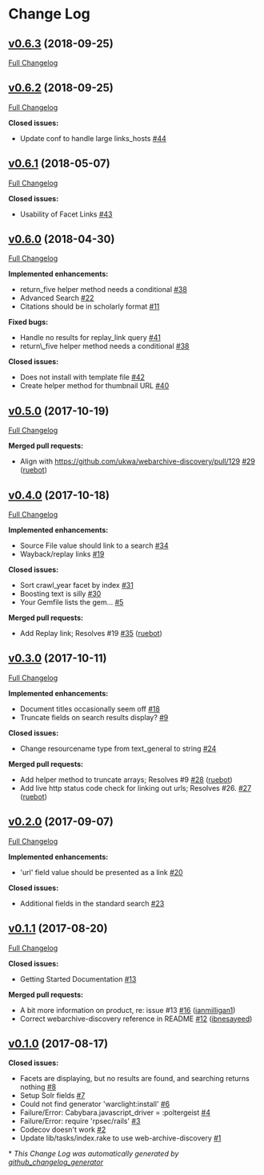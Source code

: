 # Change Log

## [v0.6.3](https://github.com/archivesunleashed/warclight/tree/v0.6.3) (2018-09-25)
[Full Changelog](https://github.com/archivesunleashed/warclight/compare/v0.6.2...v0.6.3)

## [v0.6.2](https://github.com/archivesunleashed/warclight/tree/v0.6.2) (2018-09-25)
[Full Changelog](https://github.com/archivesunleashed/warclight/compare/v0.6.1...v0.6.2)

**Closed issues:**

- Update conf to handle large links\_hosts [\#44](https://github.com/archivesunleashed/warclight/issues/44)

## [v0.6.1](https://github.com/archivesunleashed/warclight/tree/v0.6.1) (2018-05-07)
[Full Changelog](https://github.com/archivesunleashed/warclight/compare/v0.6.0...v0.6.1)

**Closed issues:**

- Usability of Facet Links [\#43](https://github.com/archivesunleashed/warclight/issues/43)

## [v0.6.0](https://github.com/archivesunleashed/warclight/tree/v0.6.0) (2018-04-30)
[Full Changelog](https://github.com/archivesunleashed/warclight/compare/v0.5.0...v0.6.0)

**Implemented enhancements:**

- return\_five helper method needs a conditional [\#38](https://github.com/archivesunleashed/warclight/issues/38)
- Advanced Search [\#22](https://github.com/archivesunleashed/warclight/issues/22)
- Citations should be in scholarly format [\#11](https://github.com/archivesunleashed/warclight/issues/11)

**Fixed bugs:**

- Handle no results for replay\_link query [\#41](https://github.com/archivesunleashed/warclight/issues/41)
- return\\_five helper method needs a conditional [\#38](https://github.com/archivesunleashed/warclight/issues/38)

**Closed issues:**

- Does not install with template file [\#42](https://github.com/archivesunleashed/warclight/issues/42)
- Create helper method for thumbnail URL [\#40](https://github.com/archivesunleashed/warclight/issues/40)

## [v0.5.0](https://github.com/archivesunleashed/warclight/tree/v0.5.0) (2017-10-19)
[Full Changelog](https://github.com/archivesunleashed/warclight/compare/v0.4.0...v0.5.0)

**Merged pull requests:**

- Align with https://github.com/ukwa/webarchive-discovery/pull/129 [\#29](https://github.com/archivesunleashed/warclight/pull/29) ([ruebot](https://github.com/ruebot))

## [v0.4.0](https://github.com/archivesunleashed/warclight/tree/v0.4.0) (2017-10-18)
[Full Changelog](https://github.com/archivesunleashed/warclight/compare/v0.3.0...v0.4.0)

**Implemented enhancements:**

- Source File value should link to a search [\#34](https://github.com/archivesunleashed/warclight/issues/34)
- Wayback/replay links [\#19](https://github.com/archivesunleashed/warclight/issues/19)

**Closed issues:**

- Sort crawl\_year facet by index [\#31](https://github.com/archivesunleashed/warclight/issues/31)
- Boosting text is silly [\#30](https://github.com/archivesunleashed/warclight/issues/30)
- Your Gemfile lists the gem... [\#5](https://github.com/archivesunleashed/warclight/issues/5)

**Merged pull requests:**

- Add Replay link; Resolves \#19 [\#35](https://github.com/archivesunleashed/warclight/pull/35) ([ruebot](https://github.com/ruebot))

## [v0.3.0](https://github.com/archivesunleashed/warclight/tree/v0.3.0) (2017-10-11)
[Full Changelog](https://github.com/archivesunleashed/warclight/compare/v0.2.0...v0.3.0)

**Implemented enhancements:**

- Document titles occasionally seem off [\#18](https://github.com/archivesunleashed/warclight/issues/18)
- Truncate fields on search results display? [\#9](https://github.com/archivesunleashed/warclight/issues/9)

**Closed issues:**

- Change resourcename type from text\_general to string [\#24](https://github.com/archivesunleashed/warclight/issues/24)

**Merged pull requests:**

- Add helper method to truncate arrays; Resolves \#9 [\#28](https://github.com/archivesunleashed/warclight/pull/28) ([ruebot](https://github.com/ruebot))
- Add live http status code check for linking out urls; Resolves \#26. [\#27](https://github.com/archivesunleashed/warclight/pull/27) ([ruebot](https://github.com/ruebot))

## [v0.2.0](https://github.com/archivesunleashed/warclight/tree/v0.2.0) (2017-09-07)
[Full Changelog](https://github.com/archivesunleashed/warclight/compare/v0.1.1...v0.2.0)

**Implemented enhancements:**

- 'url' field value should be presented as a link [\#20](https://github.com/archivesunleashed/warclight/issues/20)

**Closed issues:**

- Additional fields in the standard search [\#23](https://github.com/archivesunleashed/warclight/issues/23)

## [v0.1.1](https://github.com/archivesunleashed/warclight/tree/v0.1.1) (2017-08-20)
[Full Changelog](https://github.com/archivesunleashed/warclight/compare/v0.1.0...v0.1.1)

**Closed issues:**

- Getting Started Documentation [\#13](https://github.com/archivesunleashed/warclight/issues/13)

**Merged pull requests:**

- A bit more information on product, re: issue \#13 [\#16](https://github.com/archivesunleashed/warclight/pull/16) ([ianmilligan1](https://github.com/ianmilligan1))
- Correct webarchive-discovery reference in README [\#12](https://github.com/archivesunleashed/warclight/pull/12) ([ibnesayeed](https://github.com/ibnesayeed))

## [v0.1.0](https://github.com/archivesunleashed/warclight/tree/v0.1.0) (2017-08-17)
**Closed issues:**

- Facets are displaying, but no results are found, and searching returns nothing [\#8](https://github.com/archivesunleashed/warclight/issues/8)
- Setup Solr fields [\#7](https://github.com/archivesunleashed/warclight/issues/7)
- Could not find generator 'warclight:install' [\#6](https://github.com/archivesunleashed/warclight/issues/6)
- Failure/Error: Cabybara.javascript\_driver = :poltergeist [\#4](https://github.com/archivesunleashed/warclight/issues/4)
- Failure/Error: require 'rpsec/rails' [\#3](https://github.com/archivesunleashed/warclight/issues/3)
- Codecov doesn't work [\#2](https://github.com/archivesunleashed/warclight/issues/2)
- Update lib/tasks/index.rake to use web-archive-discovery [\#1](https://github.com/archivesunleashed/warclight/issues/1)



\* *This Change Log was automatically generated by [github_changelog_generator](https://github.com/skywinder/Github-Changelog-Generator)*